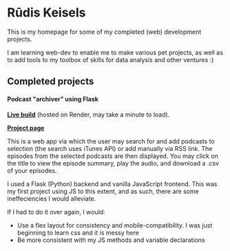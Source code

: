 # Rūdis Keisels

This is my homepage for some of my completed (web) development projects.

I am learning web-dev to enable me to make various pet projects, as well as to add tools to my toolbox of skills for data analysis and other ventures :)

## Completed projects

#### Podcast "archiver" using Flask

[**Live build**](https://pod-archiver.onrender.com/) (hosted on Render, may take a minute to load).

[**Project page**](https://github.com/birdieee3/podcast-archiver)

This is a web app via which the user may search for and add podcasts to selection (the search uses iTunes API) or add manually via RSS link. The episodes from the selected podcasts are then displayed. You may click on the title to view the episode summary, play the audio, and download a .csv of your episodes.

I used a Flask (Python) backend and vanilla JavaScript frontend. This was my first project using JS to this extent, and as such, there are some ineffeciencies I would alleviate.

If I had to do it over again, I would:
- Use a flex layout for consistency and mobile-compatibility. I was just beginning to learn css and it is messy here
- Be more consistent with my JS methods and variable declarations
